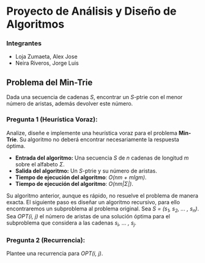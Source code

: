 # Proyecto de Análisis y Diseño de Algoritmos
### Integrantes
- Loja Zumaeta, Alex Jose
- Neira Riveros, Jorge Luis

## Problema del Min-Trie

Dada una secuencia de cadenas *S*, encontrar un *S*-ptrie con el menor número de aristas, además devolver este número.

### Pregunta 1 (Heurística Voraz):
Analize, diseñe e implemente una heurística voraz para el problema **Min-Trie**. Su algoritmo no deberá encontrar necesariamente la respuesta óptima.

* **Entrada del algoritmo:** Una secuencia *S* de *n* cadenas de longitud *m* sobre el alfabeto *Σ*.
* **Salida del algoritmo:** Un *S*-ptrie y su número de aristas.
* **Tiempo de ejecución del algoritmo**: *O(nm + mlgm)*.
* **Tiempo de ejecución del algoritmo**: *O(nm|Σ|)*.

Su algoritmo anterior, aunque es rápido, no resuelve el problema de manera exacta. El siguiente paso es diseñar un algoritmo recursivo, para ello encontraremos un subproblema al problema original. Sea *S = (s<sub>1</sub>, s<sub>2</sub>, ... , s<sub>n</sub>)*. Sea *OPT(i, j)* el número de aristas de una solución óptima para el subproblema que considera a las cadenas *s<sub>i</sub>, ... , s<sub>j</sub>*.

### Pregunta 2 (Recurrencia):
Plantee una recurrencia para *OPT(i, j)*.